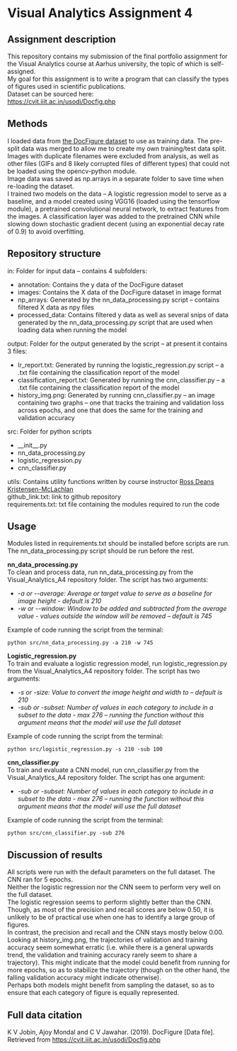 # Visual Analytics Assignment 4
## Assignment description
This repository contains my submission of the final portfolio assignment for the Visual Analytics course at Aarhus university, the topic of which is self-assigned.     
My goal for this assignment is to write a program that can classify the types of figures used in scientific publications.     
Dataset can be sourced here:    
https://cvit.iiit.ac.in/usodi/Docfig.php    

## Methods 
I loaded data from [the DocFigure dataset](https://cvit.iiit.ac.in/usodi/Docfig.php) to use as training data. The pre-split data was merged to allow me to create my own training/test data split.     
Images with duplicate filenames were excluded from analysis, as well as other files (GIFs and 8 likely corrupted files of different types) that could not be loaded using the opencv-python module.     
Image data was saved as np.arrays in a separate folder to save time when re-loading the dataset.    
I trained two models on the data – A logistic regression model to serve as a baseline, and a model created using VGG16 (loaded using the tensorflow module), a pretrained convolutional neural network, to extract features from the images. A classification layer was added to the pretrained CNN while slowing down stochastic gradient decent (using an exponential decay rate of 0.9) to avoid overfitting.     

## Repository structure 
in: Folder for input data – contains 4 subfolders:    
-	annotation: Contains the y data of the DocFigure dataset 
-	images: Contains the X data of the DocFigure dataset in image format
-	np_arrays: Generated by the nn_data_processing.py script – contains filtered X data as npy files
-	processed_data: Contains filtered y data as well as several snips of data generated by the  nn_data_processing.py script that are used when loading data when running the model

output: Folder for the output generated by the script – at present it contains 3 files:     
-	lr_report.txt: Generated by running the logistic_regression.py script – a .txt file containing the classification report of the model
-	classification_report.txt: Generated by running the cnn_classifier.py – a .txt file containing the classification report of the model
-	history_img.png:  Generated by running cnn_classifier.py – an image containing two graphs – one that tracks the training and validation loss across epochs, and one that does the same for the training and validation accuracy

src: Folder for python scripts     
-	\_\_init\_\_.py
-	nn_data_processing.py
-	logistic_regression.py
-	cnn_classifier.py

utils: Contains utility functions written by course instructor [Ross Deans Kristensen-McLachlan](https://github.com/rdkm89)    
github_link.txt: link to github repository    
requirements.txt: txt file containing the modules required to run the code    

## Usage 
Modules listed in requirements.txt should be installed before scripts are run.      
The nn_data_processing.py script should be run before the rest.    
    
__nn_data_processing.py__    
To clean and process data, run nn_data_processing.py from the Visual_Analytics_A4 repository folder. The script has two arguments:    
- _-a or --average: Average or target value to serve as a baseline for image height - default is 210_
- _-w or --window: Window to be added and subtracted from the average value - values outside the window will be removed – default is 745_

Example of code running the script from the terminal:    
```
python src/nn_data_processing.py -a 210 -w 745
```
__Logistic_regression.py__    
To train and evaluate a logistic regression model, run logistic_regression.py from the Visual_Analytics_A4 repository folder. The script has two arguments:    
- _-s or -size: Value to convert the image height and width to – default is 210_
- _-sub or -subset: Number of values in each category to include in a subset to the data - max 276 – running the function without this argument means that the model will use the full dataset_

Example of code running the script from the terminal:    
```
python src/logistic_regression.py -s 210 -sub 100
```
__cnn_classifier.py__    
To train and evaluate a CNN model, run cnn_classifier.py from the Visual_Analytics_A4 repository folder. The script has one argument:    
- _-sub or -subset: Number of values in each category to include in a subset to the data - max 276 – running the function without this argument means that the model will use the full dataset_

Example of code running the script from the terminal:    
```
python src/cnn_classifier.py -sub 276
```

## Discussion of results
All scripts were run with the default parameters on the full dataset. The CNN ran for 5 epochs.     
Neither the logistic regression nor the CNN seem to perform very well on the full dataset.     
The logistic regression seems to perform slightly better than the CNN. Though, as most of the precision and recall scores are below 0.50, it is unlikely to be of practical use when one has to identify a large group of figures.     
In contrast, the precision and recall and the CNN stays mostly below 0.00. Looking at history_img.png, the trajectories of validation and training accuracy seem somewhat erratic (i.e. while there is a general upwards trend, the validation and training accuracy rarely seem to share a trajectory). This might indicate that the model could benefit from running for more epochs, so as to stabilize the trajectory (though on the other hand, the falling validation accuracy might indicate otherwise).     
Perhaps both models might benefit from sampling the dataset, so as to ensure that each category of figure is equally represented.        

## Full data citation
K V Jobin, Ajoy Mondal and C V Jawahar. (2019). DocFigure [Data file]. Retrieved from https://cvit.iiit.ac.in/usodi/Docfig.php



